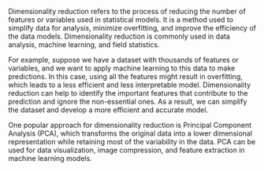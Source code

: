 Dimensionality reduction refers to the process of reducing the number of features or variables used in statistical models. It is a method used to simplify data for analysis, minimize overfitting, and improve the efficiency of the data models. Dimensionality reduction is commonly used in data analysis, machine learning, and field statistics.

For example, suppose we have a dataset with thousands of features or variables, and we want to apply machine learning to this data to make predictions. In this case, using all the features might result in overfitting, which leads to a less efficient and less interpretable model. Dimensionality reduction can help to identify the important features that contribute to the prediction and ignore the non-essential ones. As a result, we can simplify the dataset and develop a more efficient and accurate model. 

One popular approach for dimensionality reduction is Principal Component Analysis (PCA), which transforms the original data into a lower dimensional representation while retaining most of the variability in the data. PCA can be used for data visualization, image compression, and feature extraction in machine learning models.
